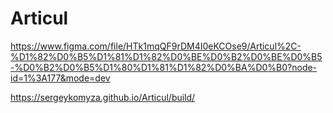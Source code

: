 # Articul

https://www.figma.com/file/HTk1mqQF9rDM4I0eKCOse9/Articul%2C-%D1%82%D0%B5%D1%81%D1%82%D0%BE%D0%B2%D0%BE%D0%B5-%D0%B2%D0%B5%D1%80%D1%81%D1%82%D0%BA%D0%B0?node-id=1%3A177&mode=dev

https://sergeykomyza.github.io/Articul/build/
